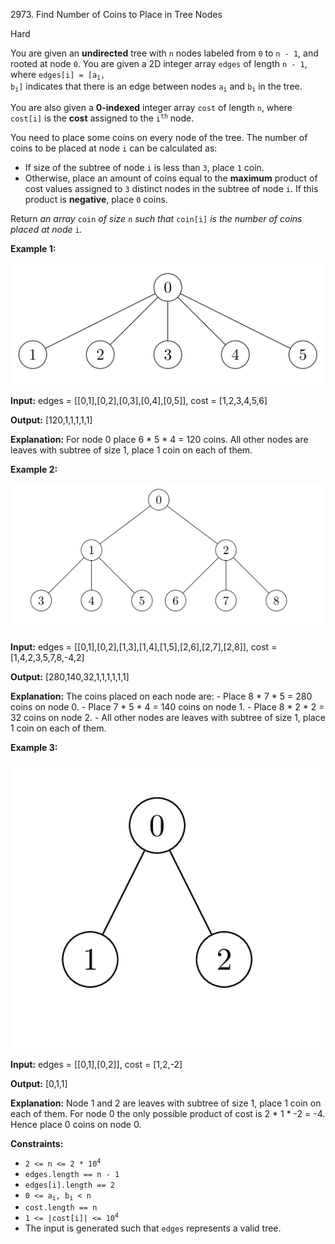 2973\. Find Number of Coins to Place in Tree Nodes

Hard

You are given an **undirected** tree with `n` nodes labeled from `0` to `n - 1`, and rooted at node `0`. You are given a 2D integer array `edges` of length `n - 1`, where <code>edges[i] = [a<sub>i</sub>, b<sub>i</sub>]</code> indicates that there is an edge between nodes <code>a<sub>i</sub></code> and <code>b<sub>i</sub></code> in the tree.

You are also given a **0-indexed** integer array `cost` of length `n`, where `cost[i]` is the **cost** assigned to the <code>i<sup>th</sup></code> node.

You need to place some coins on every node of the tree. The number of coins to be placed at node `i` can be calculated as:

*   If size of the subtree of node `i` is less than `3`, place `1` coin.
*   Otherwise, place an amount of coins equal to the **maximum** product of cost values assigned to `3` distinct nodes in the subtree of node `i`. If this product is **negative**, place `0` coins.

Return _an array_ `coin` _of size_ `n` _such that_ `coin[i]` _is the number of coins placed at node_ `i`_._

**Example 1:**

![](screenshot-2023-11-10-012641.png)

**Input:** edges = [[0,1],[0,2],[0,3],[0,4],[0,5]], cost = [1,2,3,4,5,6]

**Output:** [120,1,1,1,1,1]

**Explanation:** For node 0 place 6 \* 5 \* 4 = 120 coins. All other nodes are leaves with subtree of size 1, place 1 coin on each of them.

**Example 2:**

![](screenshot-2023-11-10-012614.png)

**Input:** edges = [[0,1],[0,2],[1,3],[1,4],[1,5],[2,6],[2,7],[2,8]], cost = [1,4,2,3,5,7,8,-4,2]

**Output:** [280,140,32,1,1,1,1,1,1]

**Explanation:** The coins placed on each node are: - Place 8 \* 7 \* 5 = 280 coins on node 0. - Place 7 \* 5 \* 4 = 140 coins on node 1. - Place 8 \* 2 \* 2 = 32 coins on node 2. - All other nodes are leaves with subtree of size 1, place 1 coin on each of them.

**Example 3:**

![](screenshot-2023-11-10-012513.png)

**Input:** edges = [[0,1],[0,2]], cost = [1,2,-2]

**Output:** [0,1,1]

**Explanation:** Node 1 and 2 are leaves with subtree of size 1, place 1 coin on each of them. For node 0 the only possible product of cost is 2 \* 1 \* -2 = -4. Hence place 0 coins on node 0.

**Constraints:**

*   <code>2 <= n <= 2 * 10<sup>4</sup></code>
*   `edges.length == n - 1`
*   `edges[i].length == 2`
*   <code>0 <= a<sub>i</sub>, b<sub>i</sub> < n</code>
*   `cost.length == n`
*   <code>1 <= |cost[i]| <= 10<sup>4</sup></code>
*   The input is generated such that `edges` represents a valid tree.